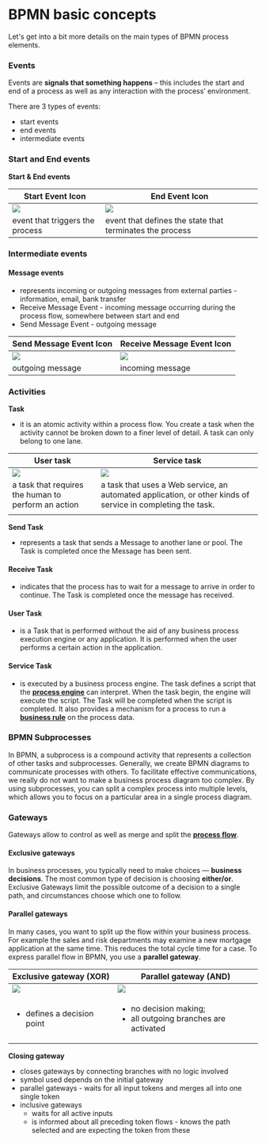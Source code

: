 # BPMN basic concepts

Let's get into a bit more details on the main types of BPMN process elements.


### Events

Events are **signals that something happens** – this includes the start and end of a process as well as any interaction with the process’ environment.

There are 3 types of events:

* start events
* end events
* intermediate events

### Start and End events

**Start & End events**

| Start Event Icon                                                                                                                                                                              | End Event Icon                                                                                                                                                                              |
| --------------------------------------------------------------------------------------------------------------------------------------------------------------------------------------------- | ------------------------------------------------------------------------------------------------------------------------------------------------------------------------------------------- |
| ![](https://s3.eu-west-1.amazonaws.com/docx.flowx.ai/platform-overview/frameworks-and-standards/business-process-industry-standards/intro-to-bpmn/bpmn-basic-concepts/event_start.png#center) | ![](https://s3.eu-west-1.amazonaws.com/docx.flowx.ai/platform-overview/frameworks-and-standards/business-process-industry-standards/intro-to-bpmn/bpmn-basic-concepts/event_end.png#center) |
| event that triggers the process                                                                                                                                                               | event that defines the state that terminates the process                                                                                                                                    |

### Intermediate events

#### **Message events**

* represents incoming or outgoing messages from external parties - information, email, bank transfer
* Receive Message Event - incoming message occurring during the process flow, somewhere between start and end
* Send Message Event - outgoing message

| Send Message Event Icon                                                                                                                                                                        | Receive Message Event Icon                                                                                                                                                                        |
| ---------------------------------------------------------------------------------------------------------------------------------------------------------------------------------------------- | ------------------------------------------------------------------------------------------------------------------------------------------------------------------------------------------------- |
| ![](https://s3.eu-west-1.amazonaws.com/docx.flowx.ai/platform-overview/frameworks-and-standards/business-process-industry-standards/intro-to-bpmn/bpmn-basic-concepts/message_send.png#center) | ![](https://s3.eu-west-1.amazonaws.com/docx.flowx.ai/platform-overview/frameworks-and-standards/business-process-industry-standards/intro-to-bpmn/bpmn-basic-concepts/message_receive.png#center) |
| outgoing message                                                                                                                                                                               | incoming message                                                                                                                                                                                  |

### Activities

**Task**

* it is an atomic activity within a process flow. You create a task when the activity cannot be broken down to a finer level of detail. A task can only belong to one lane.

| User task                                                                                                                                                                                   | Service task                                                                                                                                                                                   |
| ------------------------------------------------------------------------------------------------------------------------------------------------------------------------------------------- | ---------------------------------------------------------------------------------------------------------------------------------------------------------------------------------------------- |
| ![](https://s3.eu-west-1.amazonaws.com/docx.flowx.ai/platform-overview/frameworks-and-standards/business-process-industry-standards/intro-to-bpmn/bpmn-basic-concepts/user_task.png#center) | ![](https://s3.eu-west-1.amazonaws.com/docx.flowx.ai/platform-overview/frameworks-and-standards/business-process-industry-standards/intro-to-bpmn/bpmn-basic-concepts/service_task.png#center) |
| a task that requires the human to perform an action                                                                                                                                         | a task that uses a Web service, an automated application, or other kinds of service in completing the task.                                                                                    |
|                                                                                                                                                                                             |                                                                                                                                                                                                |

**Send Task**

* represents a task that sends a Message to another lane or pool. The Task is completed once the Message has been sent.

#### Receive Task

* indicates that the process has to wait for a message to arrive in order to continue. The Task is completed once the message has received.

#### User Task

* is a Task that is performed without the aid of any business process execution engine or any application. It is performed when the user performs a certain action in the application.

#### Service Task

* is executed by a business process engine. The task defines a script that the [**process engine**](../../../../terms/flowxai-process-engine) can interpret. When the task begin, the engine will execute the script. The Task will be completed when the script is completed. It also provides a mechanism for a process to run a [**business rule**](../../../../terms/business-rules) on the process data.

### BPMN Subprocesses

In BPMN, a subprocess is a compound activity that represents a collection of other tasks and subprocesses. Generally, we create BPMN diagrams to communicate processes with others. To facilitate effective communications, we really do not want to make a business process diagram too complex. By using subprocesses, you can split a complex process into multiple levels, which allows you to focus on a particular area in a single process diagram.

### Gateways

Gateways allow to control as well as merge and split the [**process flow**](../../../../terms/flowx-process).

#### Exclusive gateways

In business processes, you typically need to make choices — **business decisions**. The most common type of decision is choosing **either/or**. Exclusive Gateways limit the possible outcome of a decision to a single path, and circumstances choose which one to follow.

#### Parallel gateways

In many cases, you want to split up the flow within your business process. For example the sales and risk departments may examine a new mortgage application at the same time. This reduces the total cycle time for a case. To express parallel flow in BPMN, you use a **parallel gateway**.

| Exclusive gateway (XOR)                                                                                                                                           | Parallel gateway (AND)                                                                                                                                           |
| ----------------------------------------------------------------------------------------------------------------------------------------------------------------- | ---------------------------------------------------------------------------------------------------------------------------------------------------------------- |
| ![](https://s3.eu-west-1.amazonaws.com/docx.flowx.ai/platform-overview/frameworks-and-standards/business-process-industry-standards/gateway_exclusive.png#center) | ![](https://s3.eu-west-1.amazonaws.com/docx.flowx.ai/platform-overview/frameworks-and-standards/business-process-industry-standards/gateway_parallel.png#center) |
| <ul><li>defines a decision point</li></ul>                                                                                                                        | <ul><li>no decision making; </li><li>all outgoing branches are activated</li></ul>                                                                               |

**Closing gateway**

* closes gateways by connecting branches with no logic involved
* symbol used depends on the initial gateway
* parallel gateways - waits for all input tokens and merges all into one single token
* inclusive gateways
  * waits for all active inputs
  * is informed about all preceding token flows - knows the path selected and are expecting the token from these